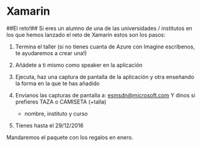 ﻿# Xamarin

##El reto!##
Si eres un alumno de una de las universidades / institutos en los que hemos lanzado el reto de Xamarin estos son los pasos:


1) Termina el taller (si no tienes cuanta de Azure con Imagine escríbenos, te ayudaremos a crear una!)
2) Añádete a ti mismo como speaker en la aplicación
3) Ejecuta, haz una captura de pantalla de la aplicación y otra enseñando la forma en la que te has añadido
4) Envianos las capturas de pantalla a:
esmsdn@microsoft.com
      Y dinos si prefieres TAZA o CAMISETA (+talla)
      + nombre, instituto y curso

5) Tienes hasta el 29/12/2016


Mandaremos el paquete con los regalos en enero.
